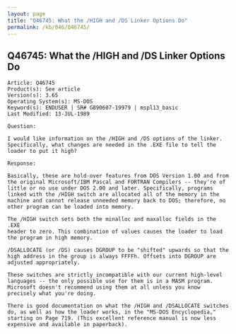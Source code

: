 ```yaml
---
layout: page
title: "Q46745: What the /HIGH and /DS Linker Options Do"
permalink: /kb/046/Q46745/
---
```


## Q46745: What the /HIGH and /DS Linker Options Do

	Article: Q46745
	Product(s): See article
	Version(s): 3.65
	Operating System(s): MS-DOS
	Keyword(s): ENDUSER | SR# G890607-19979 | mspl13_basic
	Last Modified: 13-JUL-1989
	
	Question:
	
	I would like information on the /HIGH and /DS options of the linker.
	Specifically, what changes are needed in the .EXE file to tell the
	loader to put it high?
	
	Response:
	
	Basically, these are hold-over features from DOS Version 1.00 and from
	the original Microsoft/IBM Pascal and FORTRAN Compilers -- they're of
	little or no use under DOS 2.00 and later. Specifically, programs
	linked with the /HIGH switch are allocated all of the memory in the
	machine and cannot release unneeded memory back to DOS; therefore, no
	other program can be loaded into memory.
	
	The /HIGH switch sets both the minalloc and maxalloc fields in the .EXE
	header to zero. This combination of values causes the loader to load
	the program in high memory.
	
	/DSALLOCATE (or /DS) causes DGROUP to be "shifted" upwards so that the
	high address in the group is always FFFFh. Offsets into DGROUP are
	adjusted appropriately.
	
	These switches are strictly incompatible with our current high-level
	languages -- the only possible use for them is in a MASM program.
	Microsoft doesn't recommend using them at all unless you know
	precisely what you're doing.
	
	There is good documentation on what the /HIGH and /DSALLOCATE switches
	do, as well as how the loader works, in the "MS-DOS Encyclopedia,"
	starting on Page 719. (This excellent reference manual is now less
	expensive and available in paperback).
